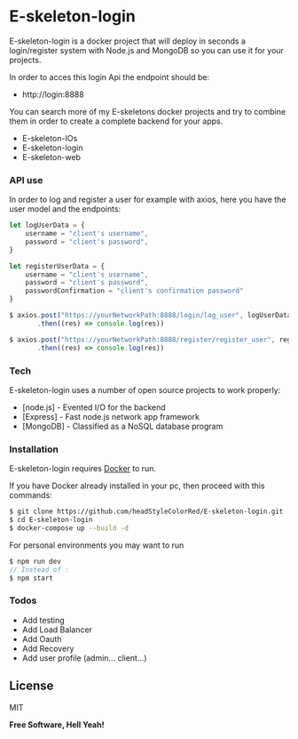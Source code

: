 # E-skeleton-login


E-skeleton-login is a docker project that will deploy in seconds a login/register system with Node.js and MongoDB so you can use it for your projects.

In order to acces this login Api the endpoint should be:
- http://login:8888

You can search more of my E-skeletons docker projects and try to combine them in order to create a complete backend for your apps.
  - E-skeleton-IOs
  - E-skeleton-login
  - E-skeleton-web

### API use

In order to log and register a user for example with axios, here you have the user model and the endpoints:

```js
let logUserData = {
	username = "client's username",
	password = "client's password",
}

let registerUserData = {
	username = "client's username",
	password = "client's password",
	passwordConfirmation = "client's confirmation password"
}

$ axios.post("https://yourNetworkPath:8888/login/log_user", logUserData)
	   .then((res) => console.log(res))

$ axios.post("https://yourNetworkPath:8888/register/register_user", registerUserData)
	   .then((res) => console.log(res))
```
### Tech

E-skeleton-login uses a number of open source projects to work properly:

* [node.js] - Evented I/O for the backend
* [Express] - Fast node.js network app framework 
* [MongoDB] - Classified as a NoSQL database program

### Installation

E-skeleton-login requires [Docker](https://www.docker.com/) to run.

If you have Docker already installed in your pc, then proceed with this commands:

```sh
$ git clone https://github.com/headStyleColorRed/E-skeleton-login.git
$ cd E-skeleton-login
$ docker-compose up --build -d
```

For personal environments you may want to run

```js
$ npm run dev
// Instead of :
$ npm start
```

### Todos

 - Add testing
 - Add Load Balancer
 - Add Oauth
 - Add Recovery
 - Add user profile (admin... client...)

License
----

MIT


**Free Software, Hell Yeah!**
